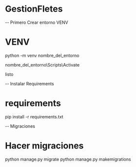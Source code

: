 # GestionFletes


-- Primero Crear entorno VENV
#   VENV
python -m venv nombre_del_entorno

nombre_del_entorno\Scripts\Activate

listo

-- Instalar Requirements
#   requirements

pip install -r requirements.txt

-- Migraciones
# Hacer migraciones

python manage.py migrate
python manage.py makemigrations


